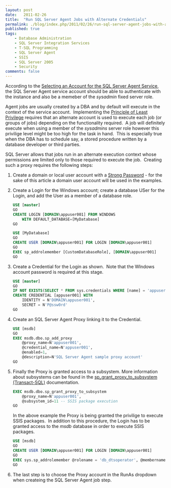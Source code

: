 ```yaml
---
layout: post
date:   2011-02-26
title:  "Run SQL Server Agent Jobs with Alternate Credentials"
permalink: ./blog/index.php/2011/02/26/run-sql-server-agent-jobs-with-alternate-credentials/
published: true
tags:
    - Database Administration
    - SQL Server Integration Services
    - T-SQL Programming
    - SQL Server Agent
    - SSIS
    - SQL Server 2005
    - Security
comments: false
---
```

According to the [Selecting an Account for the SQL Server Agent Service](http://msdn.microsoft.com/en-us/library/ms191543.aspx), the SQL Server Agent service account should be able to authenticate with the instance and also be a memeber of the _sysadmin_ fixed server role.

Agent jobs are usually created by a DBA and by default will execute in the context of the service account.  Implementing the [Principle of Least Privilege](http://en.wikipedia.org/wiki/Principle_of_least_privilege) requires that an alternate account is used to execute each job (or groups of jobs) depending on the functionality required.  A job will definitely execute when using a member of the _sysadmins_ server role however this privilige level might be too high for the task in hand.  This is especially true when the DBA has to schedule say, a stored procedure written by a database developer or third parties.

SQL Server allows that jobs run in an alternate execution context whose permissions are limited only to those required to execute the job.  Creating such a proxy requires the following steps:

1. Create a domain or local user account with a [Strong Password](http://msdn.microsoft.com/en-us/library/ms161962.aspx) - for the sake of this article a domain user account will be used in the examples.

2. Create a Login for the Windows account; create a database USer for the Login, and add the User as a member of a database role.

    ``` sql
    USE [master]
    GO
    CREATE LOGIN [DOMAIN\appuser001] FROM WINDOWS
        WITH DEFAULT_DATABASE=[MyDatabase]
    GO

    USE [MyDatabase]
    GO
    CREATE USER [DOMAIN\appuser001] FOR LOGIN [DOMAIN\appuser001]
    GO
    EXEC sp_addrolemember [CustomDatabaseRole], [DOMAIN\appuser001]
    GO
    ```

3. Create a Credential for the Login as shown.  Note that the WIndows account password is required at this stage.

    ``` sql
    USE [master]
    GO
    IF NOT EXISTS(SELECT * FROM sys.credentials WHERE [name] = 'appuser001')
    CREATE CREDENTIAL [appuser001] WITH
        IDENTITY = N'DOMAIN\appuser001',
        SECRET = N'P@ssw0rd'
    GO
    ```

4. Create an SQL Server Agent Proxy linking it to the Credential.

    ``` sql
    USE [msdb]
    GO
    EXEC msdb.dbo.sp_add_proxy
        @proxy_name=N'appuser001',
        @credential_name=N'appuser001',
        @enabled=1,
        @description=N'SQL Server Agent sample proxy account'
    GO
    ```

5. Finally the Proxy is granted access to a subsystem. More information about subsystems can be found in the [sp_grant_proxy_to_subsystem (Transact-SQL)](http://msdn.microsoft.com/en-us/library/ms186760.aspx) documentation.

    ``` sql
    EXEC msdb.dbo.sp_grant_proxy_to_subsystem
        @proxy_name=N'appuser001',
        @subsystem_id=11 -- SSIS package execution
    GO
    ```

    In the above example the Proxy is being granted the privilige to execute SSIS packages.  In addition to this procedure, the Login has to be granted access to the _msdb_ database in order to execute SSIS packages.

    ``` sql
    USE [msdb]
    GO
    CREATE USER [DOMAIN\appuser001] FOR LOGIN [DOMAIN\appuser001]
    GO
    EXEC sys.sp_addrolemember @rolename = 'db_dtsoperator', @membername = [DOMAIN\appuser001];
    GO
    ```

6. The last step is to choose the Proxy account in the RunAs dropdown when createing the SQL Server Agent job step.
